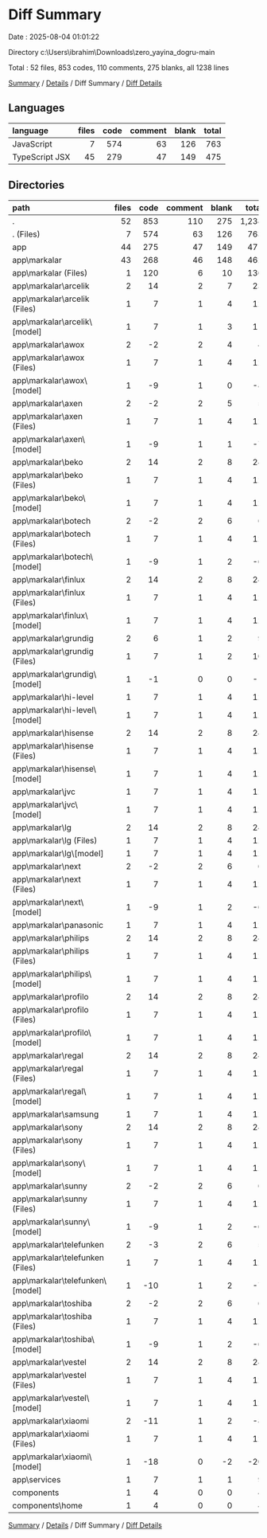 # Diff Summary

Date : 2025-08-04 01:01:22

Directory c:\\Users\\ibrahim\\Downloads\\zero_yayina_dogru-main

Total : 52 files,  853 codes, 110 comments, 275 blanks, all 1238 lines

[Summary](results.md) / [Details](details.md) / Diff Summary / [Diff Details](diff-details.md)

## Languages
| language | files | code | comment | blank | total |
| :--- | ---: | ---: | ---: | ---: | ---: |
| JavaScript | 7 | 574 | 63 | 126 | 763 |
| TypeScript JSX | 45 | 279 | 47 | 149 | 475 |

## Directories
| path | files | code | comment | blank | total |
| :--- | ---: | ---: | ---: | ---: | ---: |
| . | 52 | 853 | 110 | 275 | 1,238 |
| . (Files) | 7 | 574 | 63 | 126 | 763 |
| app | 44 | 275 | 47 | 149 | 471 |
| app\\markalar | 43 | 268 | 46 | 148 | 462 |
| app\\markalar (Files) | 1 | 120 | 6 | 10 | 136 |
| app\\markalar\\arcelik | 2 | 14 | 2 | 7 | 23 |
| app\\markalar\\arcelik (Files) | 1 | 7 | 1 | 4 | 12 |
| app\\markalar\\arcelik\\[model] | 1 | 7 | 1 | 3 | 11 |
| app\\markalar\\awox | 2 | -2 | 2 | 4 | 4 |
| app\\markalar\\awox (Files) | 1 | 7 | 1 | 4 | 12 |
| app\\markalar\\awox\\[model] | 1 | -9 | 1 | 0 | -8 |
| app\\markalar\\axen | 2 | -2 | 2 | 5 | 5 |
| app\\markalar\\axen (Files) | 1 | 7 | 1 | 4 | 12 |
| app\\markalar\\axen\\[model] | 1 | -9 | 1 | 1 | -7 |
| app\\markalar\\beko | 2 | 14 | 2 | 8 | 24 |
| app\\markalar\\beko (Files) | 1 | 7 | 1 | 4 | 12 |
| app\\markalar\\beko\\[model] | 1 | 7 | 1 | 4 | 12 |
| app\\markalar\\botech | 2 | -2 | 2 | 6 | 6 |
| app\\markalar\\botech (Files) | 1 | 7 | 1 | 4 | 12 |
| app\\markalar\\botech\\[model] | 1 | -9 | 1 | 2 | -6 |
| app\\markalar\\finlux | 2 | 14 | 2 | 8 | 24 |
| app\\markalar\\finlux (Files) | 1 | 7 | 1 | 4 | 12 |
| app\\markalar\\finlux\\[model] | 1 | 7 | 1 | 4 | 12 |
| app\\markalar\\grundig | 2 | 6 | 1 | 2 | 9 |
| app\\markalar\\grundig (Files) | 1 | 7 | 1 | 2 | 10 |
| app\\markalar\\grundig\\[model] | 1 | -1 | 0 | 0 | -1 |
| app\\markalar\\hi-level | 1 | 7 | 1 | 4 | 12 |
| app\\markalar\\hi-level\\[model] | 1 | 7 | 1 | 4 | 12 |
| app\\markalar\\hisense | 2 | 14 | 2 | 8 | 24 |
| app\\markalar\\hisense (Files) | 1 | 7 | 1 | 4 | 12 |
| app\\markalar\\hisense\\[model] | 1 | 7 | 1 | 4 | 12 |
| app\\markalar\\jvc | 1 | 7 | 1 | 4 | 12 |
| app\\markalar\\jvc\\[model] | 1 | 7 | 1 | 4 | 12 |
| app\\markalar\\lg | 2 | 14 | 2 | 8 | 24 |
| app\\markalar\\lg (Files) | 1 | 7 | 1 | 4 | 12 |
| app\\markalar\\lg\\[model] | 1 | 7 | 1 | 4 | 12 |
| app\\markalar\\next | 2 | -2 | 2 | 6 | 6 |
| app\\markalar\\next (Files) | 1 | 7 | 1 | 4 | 12 |
| app\\markalar\\next\\[model] | 1 | -9 | 1 | 2 | -6 |
| app\\markalar\\panasonic | 1 | 7 | 1 | 4 | 12 |
| app\\markalar\\philips | 2 | 14 | 2 | 8 | 24 |
| app\\markalar\\philips (Files) | 1 | 7 | 1 | 4 | 12 |
| app\\markalar\\philips\\[model] | 1 | 7 | 1 | 4 | 12 |
| app\\markalar\\profilo | 2 | 14 | 2 | 8 | 24 |
| app\\markalar\\profilo (Files) | 1 | 7 | 1 | 4 | 12 |
| app\\markalar\\profilo\\[model] | 1 | 7 | 1 | 4 | 12 |
| app\\markalar\\regal | 2 | 14 | 2 | 8 | 24 |
| app\\markalar\\regal (Files) | 1 | 7 | 1 | 4 | 12 |
| app\\markalar\\regal\\[model] | 1 | 7 | 1 | 4 | 12 |
| app\\markalar\\samsung | 1 | 7 | 1 | 4 | 12 |
| app\\markalar\\sony | 2 | 14 | 2 | 8 | 24 |
| app\\markalar\\sony (Files) | 1 | 7 | 1 | 4 | 12 |
| app\\markalar\\sony\\[model] | 1 | 7 | 1 | 4 | 12 |
| app\\markalar\\sunny | 2 | -2 | 2 | 6 | 6 |
| app\\markalar\\sunny (Files) | 1 | 7 | 1 | 4 | 12 |
| app\\markalar\\sunny\\[model] | 1 | -9 | 1 | 2 | -6 |
| app\\markalar\\telefunken | 2 | -3 | 2 | 6 | 5 |
| app\\markalar\\telefunken (Files) | 1 | 7 | 1 | 4 | 12 |
| app\\markalar\\telefunken\\[model] | 1 | -10 | 1 | 2 | -7 |
| app\\markalar\\toshiba | 2 | -2 | 2 | 6 | 6 |
| app\\markalar\\toshiba (Files) | 1 | 7 | 1 | 4 | 12 |
| app\\markalar\\toshiba\\[model] | 1 | -9 | 1 | 2 | -6 |
| app\\markalar\\vestel | 2 | 14 | 2 | 8 | 24 |
| app\\markalar\\vestel (Files) | 1 | 7 | 1 | 4 | 12 |
| app\\markalar\\vestel\\[model] | 1 | 7 | 1 | 4 | 12 |
| app\\markalar\\xiaomi | 2 | -11 | 1 | 2 | -8 |
| app\\markalar\\xiaomi (Files) | 1 | 7 | 1 | 4 | 12 |
| app\\markalar\\xiaomi\\[model] | 1 | -18 | 0 | -2 | -20 |
| app\\services | 1 | 7 | 1 | 1 | 9 |
| components | 1 | 4 | 0 | 0 | 4 |
| components\\home | 1 | 4 | 0 | 0 | 4 |

[Summary](results.md) / [Details](details.md) / Diff Summary / [Diff Details](diff-details.md)
